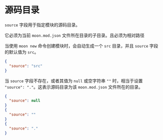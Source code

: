 # 源码目录

`source` 字段用于指定模块的源码目录。

它必须为当前 `moon.mod.json` 文件所在目录的子目录。且必须为相对路径

当使用 `moon new` 命令创建模块时，会自动生成一个 `src` 目录，并且 `source` 字段的默认值为 `src`。

```json
{
  "source": "src"
}
```

当 `source` 字段不存在，或者其值为 `null` 或空字符串 `""` 时，相当于设置 `"source": "."`。这表示源码目录为该 `moon.mod.json` 文件所在的目录。

```json
{
  "source": null
}
{
  "source": ""
}
{
  "source": "."
}
```
